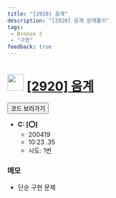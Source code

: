 ```yaml
---
title: "[2920] 음계"
description: "[2920] 음계 문제풀이"
tags: 
 - Bronze 2
 - "구현"
feedback: true
---
```

<h1><img src="https://doky.space/assets/icpclev/b2.svg" height="37px"> <a href="http://icpc.me/2920" target="_blank">[2920] 음계</a></h1>

<a href="https://github.com/DokySp/acmicpc-practice/tree/master/2920"><button class="btn btn-info">코드 보러가기</button></a>

- **C: [:o:]**
  - 200419
  - 10:23 .35
  - 시도: 1번

### 메모
 - 단순 구현 문제
